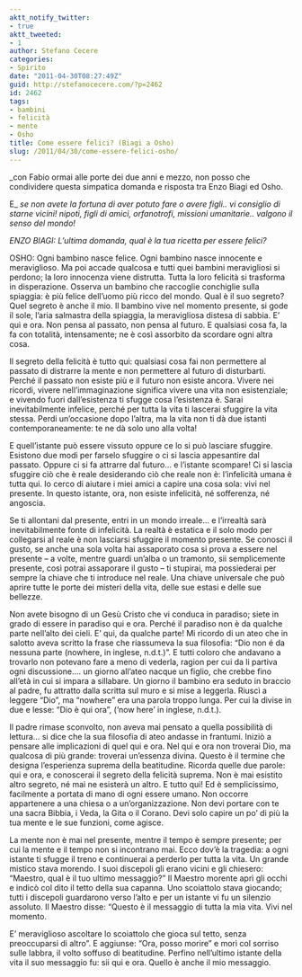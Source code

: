 ```yaml
---
aktt_notify_twitter:
- true
aktt_tweeted:
- 1
author: Stefano Cecere
categories:
- Spirito
date: "2011-04-30T08:27:49Z"
guid: http://stefanocecere.com/?p=2462
id: 2462
tags:
- bambini
- felicità
- mente
- Osho
title: Come essere felici? (Biagi a Osho)
slug: /2011/04/30/come-essere-felici-osho/
---
```


_con Fabio ormai alle porte dei due anni e mezzo, non posso che condividere questa simpatica domanda e risposta tra Enzo Biagi ed Osho.
  
E_ _se non avete la fortuna di aver potuto fare o avere figli.. vi consiglio di starne vicini! nipoti, figli di amici, orfanotrofi, missioni umanitarie.. valgono il senso del mondo!_

_ENZO BIAGI: L’ultima domanda, qual è la tua ricetta per essere felici?_

OSHO: Ogni bambino nasce felice. Ogni bambino nasce innocente e meraviglioso. Ma poi accade qualcosa e tutti quei bambini meravigliosi si perdono; la loro innocenza viene distrutta. Tutta la loro felicità si trasforma in disperazione. Osserva un bambino che raccoglie conchiglie sulla spiaggia: è più felice dell’uomo più ricco del mondo. Qual è il suo segreto? Quel segreto è anche il mio. Il bambino vive nel momento presente, si gode il sole, l’aria salmastra della spiaggia, la meravigliosa distesa di sabbia. E’ qui e ora. Non pensa al passato, non pensa al futuro. E qualsiasi cosa fa, la fa con totalità, intensamente; ne è così assorbito da scordare ogni altra cosa.

Il segreto della felicità è tutto qui: qualsiasi cosa fai non permettere al passato di distrarre la mente e non permettere al futuro di disturbarti. Perché il passato non esiste più e il futuro non esiste ancora. Vivere nei ricordi, vivere nell’immaginazione significa vivere una vita non esistenziale; e vivendo fuori dall’esistenza ti sfugge cosa l’esistenza è. Sarai inevitabilmente infelice, perché per tutta la vita ti lascerai sfuggire la vita stessa. Perdi un’occasione dopo l’altra, ma la vita non ti dà due istanti contemporaneamente: te ne dà solo uno alla volta!

E quell’istante può essere vissuto oppure ce lo si può lasciare sfuggire. Esistono due modi per farselo sfuggire o ci si lascia appesantire dal passato. Oppure ci si fa attrarre dal futuro… e l’istante scompare! Ci si lascia sfuggire ciò che è reale desiderando ciò che reale non è: l’infelicità umana è tutta qui. Io cerco di aiutare i miei amici a capire una cosa sola: vivi nel presente. In questo istante, ora, non esiste infelicità, né sofferenza, né angoscia.

Se ti allontani dal presente, entri in un mondo irreale… e l’irrealtà sarà inevitabilmente fonte di infelicità. La realtà è estatica e il solo modo per collegarsi al reale è non lasciarsi sfuggire il momento presente. Se conosci il gusto, se anche una sola volta hai assaporato cosa si prova a essere nel presente – a volte, mentre guardi un’alba o un tramonto, sii semplicemente presente, così potrai assaporare il gusto – ti stupirai, ma possiederai per sempre la chiave che ti introduce nel reale. Una chiave universale che può aprire tutte le porte dei misteri della vita, delle sue estasi e delle sue bellezze.

Non avete bisogno di un Gesù Cristo che vi conduca in paradiso; siete in grado di essere in paradiso qui e ora. Perché il paradiso non è da qualche parte nell’alto dei cieli. E’ qui, da qualche parte! Mi ricordo di un ateo che in salotto aveva scritto la frase che riassumeva la sua filosofia: “Dio non é da nessuna parte (nowhere, in inglese, n.d.t.)”. E tutti coloro che andavano a trovarlo non potevano fare a meno di vederla, ragion per cui da li partiva ogni discussione…. un giorno all’ateo nacque un figlio, che crebbe fino all’età in cui si impara a sillabare. Un giorno il bambino era seduto in braccio al padre, fu attratto dalla scritta sul muro e si mise a leggerla. Riuscì a leggere “Dio”, ma “nowhere” era una parola troppo lunga. Per cui la divise in due e lesse: “Dio è qui ora”, (‘now here’ in inglese, n.d.t.).

Il padre rimase sconvolto, non aveva mai pensato a quella possibilità di lettura… si dice che la sua filosofia di ateo andasse in frantumi. Iniziò a pensare alle implicazioni di quel qui e ora. Nel qui e ora non troverai Dio, ma qualcosa di più grande: troverai un’essenza divina. Questo è il termine che designa l’esperienza suprema della beatitudine. Ricorda quelle due parole: qui e ora, e conoscerai il segreto della felicità suprema. Non è mai esistito altro segreto, né mai ne esisterà un altro. E tutto qui! Ed è semplicissimo, facilmente a portata di mano di ogni essere umano. Non occorre appartenere a una chiesa o a un’organizzazione. Non devi portare con te una sacra Bibbia, i Veda, la Gita o il Corano. Devi solo capire un po’ di più la tua mente e le sue funzioni, come agisce.

La mente non è mai nel presente, mentre il tempo è sempre presente; per cui la mente e il tempo non si incontrano mai. Ecco dov’è la tragedia: a ogni istante ti sfugge il treno e continuerai a perderlo per tutta la vita. Un grande mistico stava morendo. I suoi discepoli gli erano vicini e gli chiesero: “Maestro, qual è il tuo ultimo messaggio?” Il Maestro morente aprì gli occhi e indicò col dito il tetto della sua capanna. Uno scoiattolo stava giocando; tutti i discepoli guardarono verso l’alto e per un istante vi fu un silenzio assoluto. Il Maestro disse: “Questo è il messaggio di tutta la mia vita. Vivi nel momento.

E’ meraviglioso ascoltare lo scoiattolo che gioca sul tetto, senza preoccuparsi di altro”. E aggiunse: “Ora, posso morire” e morì col sorriso sulle labbra, il volto soffuso di beatitudine. Perfino nell’ultimo istante della vita il suo messaggio fu: sii qui e ora. Quello è anche il mio messaggio.

&nbsp;

&nbsp;